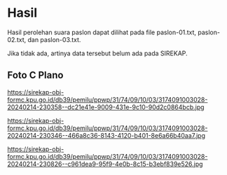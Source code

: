 # Hasil

Hasil perolehan suara paslon dapat dilihat pada file paslon-01.txt, paslon-02.txt, dan paslon-03.txt.

Jika tidak ada, artinya data tersebut belum ada pada SIREKAP.

## Foto C Plano

https://sirekap-obj-formc.kpu.go.id/db39/pemilu/ppwp/31/74/09/10/03/3174091003028-20240214-230358--dc21e41e-9009-431e-9c10-90d2c0864bcb.jpg

https://sirekap-obj-formc.kpu.go.id/db39/pemilu/ppwp/31/74/09/10/03/3174091003028-20240214-230346--466a8c36-8143-4120-b401-8e6a66b40aa7.jpg

https://sirekap-obj-formc.kpu.go.id/db39/pemilu/ppwp/31/74/09/10/03/3174091003028-20240214-230826--c961dea9-95f9-4e0b-8c15-b3ebf839e526.jpg
